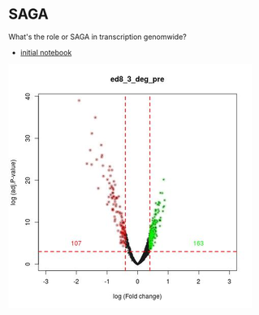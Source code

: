 # SAGA
What's the role or SAGA in transcription genomwide?

* [initial notebook](http://htmlpreview.github.io/?https://github.com/FredHutch/SAGA/blob/master/notebooks.html)


![spt_8_3](./Spt8_3_deg.jpg)
